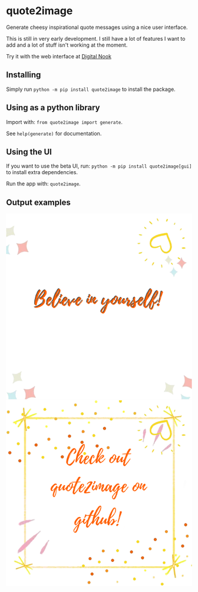 # quote2image
Generate cheesy inspirational quote messages using a nice user interface. 

This is still in very early development. I still have a lot of features I want to add and a lot of stuff isn't working at the moment.

Try it with the web interface at <a href="https://digitalnook.net/quote2image/">Digital Nook</a>

## Installing
Simply run `python -m pip install quote2image` to install the package. 

## Using as a python library 
Import with: `from quote2image import generate`.

See `help(generate)` for documentation.   

## Using the UI
If you want to use the beta UI, run: `python -m pip install quote2image[gui]` to install extra dependencies.

Run the app with: `quote2image`.

## Output examples

<img src="https://github.com/exciteabletom/quote2image/blob/master/examples/example1.png" />
    
        
        
<img src="https://github.com/exciteabletom/quote2image/blob/master/examples/example2.png" />
